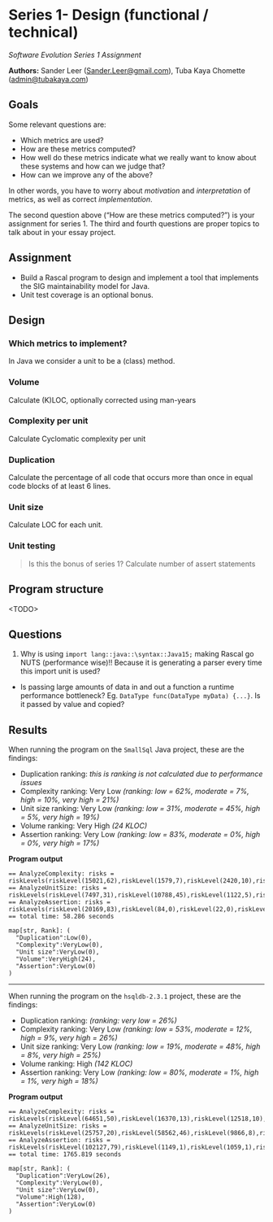 # Series 1- Design (functional / technical)
*Software Evolution Series 1 Assignment*

**Authors:** Sander Leer (Sander.Leer@gmail.com), Tuba Kaya Chomette (admin@tubakaya.com)

## Goals
Some relevant questions are:

- Which metrics are used?
- How are these metrics computed?
- How well do these metrics indicate what we really want to know about these systems and how can we judge that?
- How can we improve any of the above?

In other words, you have to worry about *motivation* and *interpretation* of metrics, as well as correct *implementation*.

The second question above (“How are these metrics computed?”) is your assignment for series 1. The third and fourth questions are proper topics to talk about in your essay project.

## Assignment

- Build a Rascal program to design and implement a tool that implements the SIG maintainability model for Java.
- Unit test coverage is an optional bonus.

## Design

### Which metrics to implement?
In Java we consider a unit to be a (class) method.

### Volume
Calculate (K)LOC, optionally corrected using man-years

### Complexity per unit
Calculate Cyclomatic complexity per unit

### Duplication
Calculate the percentage of all code that occurs more than once in equal code blocks of at least 6 lines.

### Unit size
Calculate LOC for each unit.

### Unit testing
> Is this the bonus of series 1?
Calculate number of assert statements

## Program structure

<TODO\>

## Questions
1. Why is using `import lang::java::\syntax::Java15;` making Rascal go NUTS (performance wise)!! Because it is generating a parser every time this import unit is used?
-  Is passing large amounts of data in and out a function a runtime performance bottleneck? Eg. `DataType func(DataType myData) {...}`. Is it passed by value and copied?

## Results
When running the program on the `SmallSql` Java project, these are the findings:

- Duplication ranking: *this is ranking is not calculated due to performance issues*
- Complexity ranking: Very Low *(ranking: low = 62%, moderate = 7%, high = 10%, very high = 21%)*
- Unit size ranking: Very Low *(ranking: low = 31%, moderate = 45%, high = 5%, very high = 19%)*
- Volume ranking: Very High *(24 KLOC)*
- Assertion ranking: Very Low *(ranking: low = 83%, moderate = 0%, high = 0%, very high = 17%)*

**Program output**

    == AnalyzeComplexity: risks = riskLevels(riskLevel(15021,62),riskLevel(1579,7),riskLevel(2420,10),riskLevel(1255,21))
    == AnalyzeUnitSize: risks = riskLevels(riskLevel(7497,31),riskLevel(10788,45),riskLevel(1122,5),riskLevel(868,19))
    == AnalyzeAssertion: risks = riskLevels(riskLevel(20169,83),riskLevel(84,0),riskLevel(22,0),riskLevel(0,17))
    == total time: 58.286 seconds
    
    map[str, Rank]: (
      "Duplication":Low(0),
      "Complexity":VeryLow(0),
      "Unit size":VeryLow(0),
      "Volume":VeryHigh(24),
      "Assertion":VeryLow(0)
    )

----------

When running the program on the `hsqldb-2.3.1` project, these are the findings:

- Duplication ranking: *(ranking: very low = 26%)*
- Complexity ranking: Very Low *(ranking: low = 53%, moderate = 12%, high = 9%, very high = 26%)*
- Unit size ranking: Very Low *(ranking: low = 19%, moderate = 48%, high = 8%, very high = 25%)*
- Volume ranking: High *(142 KLOC)*
- Assertion ranking: Very Low *(ranking: low = 80%, moderate = 1%, high = 1%, very high = 18%)*

**Program output**

    == AnalyzeComplexity: risks = riskLevels(riskLevel(64651,50),riskLevel(16370,13),riskLevel(12518,10),riskLevel(10796,27))
    == AnalyzeUnitSize: risks = riskLevels(riskLevel(25757,20),riskLevel(58562,46),riskLevel(9866,8),riskLevel(10150,26))
    == AnalyzeAssertion: risks = riskLevels(riskLevel(102127,79),riskLevel(1149,1),riskLevel(1059,1),riskLevel(0,19))
    == total time: 1765.819 seconds

    map[str, Rank]: (
      "Duplication":VeryLow(26),
      "Complexity":VeryLow(0),
      "Unit size":VeryLow(0),
      "Volume":High(128),
      "Assertion":VeryLow(0)
    )

